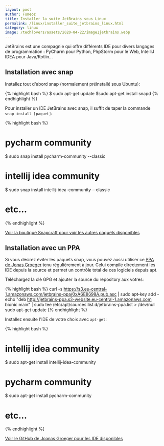 ```yaml
---
layout: post
author: Funeoz
title: Installer la suite JetBrains sous Linux
permalink: /linux/installer_suite_jetbrains_linux.html
category: linux
image: /techlovers/assets/2020-04-22/image1jetbrains.webp
---
```


JetBrains est une compagnie qui offre différents IDE pour divers langages de programmation : PyCharm pour Python, PhpStorm pour le Web, IntelliJ IDEA pour Java/Kotlin...

## Installation avec snap

Installez tout d'abord snap (normalement préinstallé sous Ubuntu):

{% highlight bash %}
$ sudo apt-get update
$sudo apt-get install snapd
{% endhighlight %}

Pour installer un IDE JetBrains avec snap, il suffit de taper la commande `snap install [paquet]`:

{% highlight bash %}
# pycharm community
$ sudo snap install pycharm-community --classic

# intellij idea community
$ sudo snap install intellij-idea-community --classic

# etc...
{% endhighlight %}

[Voir la boutique Snapcraft pour voir les autres paquets disponibles](https://snapcraft.io/store)

## Installation avec un PPA

Si vous désirez éviter les paquets snap, vous pouvez aussi utiliser ce [PPA de Jonas Groeger](https://github.com/JonasGroeger/jetbrains-ppa) tenu régulièrement à jour. Celui compile directement les IDE depuis la source et permet un contrôle total de ces logiciels depuis apt.

Téléchargez la clé GPG et ajouter la source du repository aux votres:

{% highlight bash %}
curl -s https://s3.eu-central-1.amazonaws.com/jetbrains-ppa/0xA6E8698A.pub.asc | sudo apt-key add -
echo "deb http://jetbrains-ppa.s3-website.eu-central-1.amazonaws.com bionic main" | sudo tee /etc/apt/sources.list.d/jetbrains-ppa.list > /dev/null
sudo apt-get update
{% endhighlight %}

Installez ensuite l'IDE de votre choix avec `apt-get`:

{% highlight bash %}
# intellij idea community
$ sudo apt-get install intellij-idea-community

# pycharm community
$ sudo apt-get install pycharm-community

# etc...
{% endhighlight %}

[Voir le GitHub de Joanas Groeger pour les IDE disponibles](https://github.com/JonasGroeger/jetbrains-ppa#inofficial-jetbrains-ppa)


